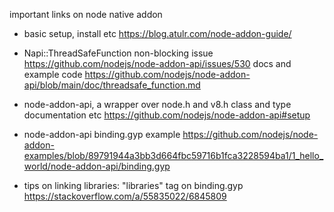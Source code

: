 important links on node native addon

* basic setup, install etc
https://blog.atulr.com/node-addon-guide/

* Napi::ThreadSafeFunction
non-blocking issue
https://github.com/nodejs/node-addon-api/issues/530
docs and example code
https://github.com/nodejs/node-addon-api/blob/main/doc/threadsafe_function.md


* node-addon-api, a wrapper over node.h and v8.h
class and type documentation etc
https://github.com/nodejs/node-addon-api#setup
* node-addon-api binding.gyp example
https://github.com/nodejs/node-addon-examples/blob/89791944a3bb3d664fbc59716b1fca3228594ba1/1_hello_world/node-addon-api/binding.gyp

* tips on linking libraries: "libraries" tag on binding.gyp
https://stackoverflow.com/a/55835022/6845809

